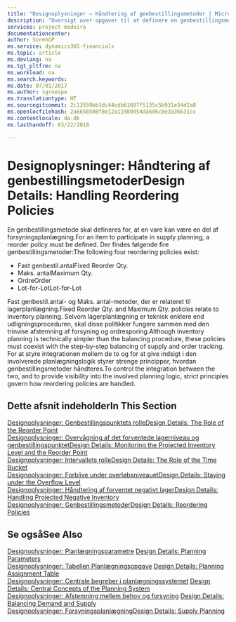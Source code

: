 ```yaml
---
title: "Designoplysninger – Håndtering af genbestillingsmetoder | Microsoft Docs"
description: "Oversigt over opgaver til at definere en genbestillingsmetode i forsyningsplanlægning."
services: project-madeira
documentationcenter: 
author: SorenGP
ms.service: dynamics365-financials
ms.topic: article
ms.devlang: na
ms.tgt_pltfrm: na
ms.workload: na
ms.search.keywords: 
ms.date: 07/01/2017
ms.author: sgroespe
ms.translationtype: HT
ms.sourcegitcommit: 2c13559bb3dc44cdb61697f5135c5b931e34d2a8
ms.openlocfilehash: 2a6658508f8e12a11989d54da6d6c8e3a36631cc
ms.contentlocale: da-dk
ms.lasthandoff: 03/22/2018

---
```

# <a name="design-details-handling-reordering-policies"></a><span data-ttu-id="3458a-103">Designoplysninger: Håndtering af genbestillingsmetoder</span><span class="sxs-lookup"><span data-stu-id="3458a-103">Design Details: Handling Reordering Policies</span></span>
<span data-ttu-id="3458a-104">En genbestillingsmetode skal defineres for, at en vare kan være en del af forsyningsplanlægning.</span><span class="sxs-lookup"><span data-stu-id="3458a-104">For an item to participate in supply planning, a reorder policy must be defined.</span></span> <span data-ttu-id="3458a-105">Der findes følgende fire genbestillingsmetoder:</span><span class="sxs-lookup"><span data-stu-id="3458a-105">The following four reordering policies exist:</span></span>  
  
* <span data-ttu-id="3458a-106">Fast genbestil.antal</span><span class="sxs-lookup"><span data-stu-id="3458a-106">Fixed Reorder Qty.</span></span>  
* <span data-ttu-id="3458a-107">Maks. antal</span><span class="sxs-lookup"><span data-stu-id="3458a-107">Maximum Qty.</span></span>  
* <span data-ttu-id="3458a-108">Ordre</span><span class="sxs-lookup"><span data-stu-id="3458a-108">Order</span></span>  
* <span data-ttu-id="3458a-109">Lot-for-Lot</span><span class="sxs-lookup"><span data-stu-id="3458a-109">Lot-for-Lot</span></span>  
  
<span data-ttu-id="3458a-110">Fast genbestil.antal- og Maks. antal-metoder, der er relateret til lagerplanlægning.</span><span class="sxs-lookup"><span data-stu-id="3458a-110">Fixed Reorder Qty. and Maximum Qty. policies relate to inventory planning.</span></span> <span data-ttu-id="3458a-111">Selvom lagerplanlægning er teknisk enklere end udligningsproceduren, skal disse politikker fungere sammen med den trinvise afstemning af forsyning og ordresporing.</span><span class="sxs-lookup"><span data-stu-id="3458a-111">Although inventory planning is technically simpler than the balancing procedure, these policies must coexist with the step-by-step balancing of supply and order tracking.</span></span> <span data-ttu-id="3458a-112">For at styre integrationen mellem de to og for at give indsigt i den involverede planlægningslogik styrer strenge principper, hvordan genbestillingsmetoder håndteres.</span><span class="sxs-lookup"><span data-stu-id="3458a-112">To control the integration between the two, and to provide visibility into the involved planning logic, strict principles govern how reordering policies are handled.</span></span>  
  
## <a name="in-this-section"></a><span data-ttu-id="3458a-113">Dette afsnit indeholder</span><span class="sxs-lookup"><span data-stu-id="3458a-113">In This Section</span></span>  
[<span data-ttu-id="3458a-114">Designoplysninger: Genbestillingspunktets rolle</span><span class="sxs-lookup"><span data-stu-id="3458a-114">Design Details: The Role of the Reorder Point</span></span>](design-details-the-role-of-the-reorder-point.md)  
[<span data-ttu-id="3458a-115">Designoplysninger: Overvågning af det forventede lagerniveau og genbestillingspunktet</span><span class="sxs-lookup"><span data-stu-id="3458a-115">Design Details: Monitoring the Projected Inventory Level and the Reorder Point</span></span>](design-details-monitoring-the-projected-inventory-level-and-the-reorder-point.md)  
[<span data-ttu-id="3458a-116">Designoplysninger: Intervallets rolle</span><span class="sxs-lookup"><span data-stu-id="3458a-116">Design Details: The Role of the Time Bucket</span></span>](design-details-the-role-of-the-time-bucket.md)  
[<span data-ttu-id="3458a-117">Designoplysninger: Forblive under overløbsniveauet</span><span class="sxs-lookup"><span data-stu-id="3458a-117">Design Details: Staying under the Overflow Level</span></span>](design-details-staying-under-the-overflow-level.md)  
[<span data-ttu-id="3458a-118">Designoplysninger: Håndtering af forventet negativt lager</span><span class="sxs-lookup"><span data-stu-id="3458a-118">Design Details: Handling Projected Negative Inventory</span></span>](design-details-handling-projected-negative-inventory.md)  
[<span data-ttu-id="3458a-119">Designoplysninger: Genbestillingsmetoder</span><span class="sxs-lookup"><span data-stu-id="3458a-119">Design Details: Reordering Policies</span></span>](design-details-reordering-policies.md)  
  
## <a name="see-also"></a><span data-ttu-id="3458a-120">Se også</span><span class="sxs-lookup"><span data-stu-id="3458a-120">See Also</span></span>  
<span data-ttu-id="3458a-121">[Designoplysninger: Planlægningsparametre](design-details-planning-parameters.md) </span><span class="sxs-lookup"><span data-stu-id="3458a-121">[Design Details: Planning Parameters](design-details-planning-parameters.md) </span></span>  
<span data-ttu-id="3458a-122">[Designoplysninger: Tabellen Planlægningsopgave](design-details-planning-assignment-table.md) </span><span class="sxs-lookup"><span data-stu-id="3458a-122">[Design Details: Planning Assignment Table](design-details-planning-assignment-table.md) </span></span>  
<span data-ttu-id="3458a-123">[Designoplysninger: Centrale begreber i planlægningssystemet](design-details-central-concepts-of-the-planning-system.md) </span><span class="sxs-lookup"><span data-stu-id="3458a-123">[Design Details: Central Concepts of the Planning System](design-details-central-concepts-of-the-planning-system.md) </span></span>  
<span data-ttu-id="3458a-124">[Designoplysninger: Afstemning mellem behov og forsyning](design-details-balancing-demand-and-supply.md) </span><span class="sxs-lookup"><span data-stu-id="3458a-124">[Design Details: Balancing Demand and Supply](design-details-balancing-demand-and-supply.md) </span></span>  
[<span data-ttu-id="3458a-125">Designoplysninger: Forsyningsplanlægning</span><span class="sxs-lookup"><span data-stu-id="3458a-125">Design Details: Supply Planning</span></span>](design-details-supply-planning.md)
